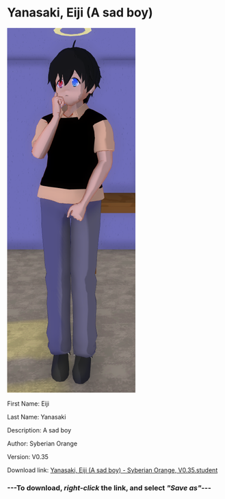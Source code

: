 # Yanasaki, Eiji (A sad boy)

<img src = "https://raw.githubusercontent.com/Arbiter1223/Daigaku-Gurashi-Custom-Students/master/Students/Files/Yanasaki%2C%20Eiji%20(A%20sad%20boy).png">

First Name: Eiji

Last Name: Yanasaki

Description: A sad boy

Author: Syberian Orange

Version: V0.35

Download link: <a href="https://raw.githubusercontent.com/Arbiter1223/Daigaku-Gurashi-Custom-Students/master/Students/Files/Yanasaki%2C%20Eiji%20(A%20sad%20boy)%20-%20Syberian%20Orange%2C%20V0.35.student">Yanasaki, Eiji (A sad boy) - Syberian Orange, V0.35.student</a>

### ---**To download, _right-click_ the link, and select _"Save as"_**---
